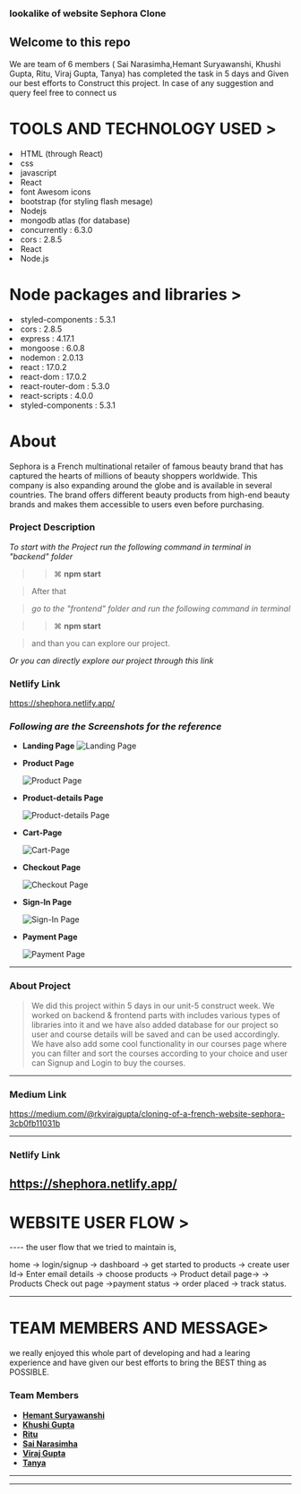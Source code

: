 ###  lookalike of website <span>Sephora Clone<span>

 <h2>Welcome to this repo</h2>
 We are team of 6 members (  Sai Narasimha,Hemant Suryawanshi, Khushi Gupta, Ritu, Viraj Gupta, Tanya) has completed the task in 5 days and Given our best efforts to Construct this project.
In case of any suggestion and query feel free to connect us
 
 
 <h1>TOOLS AND TECHNOLOGY USED ></h1>
  <li>HTML (through React)</li>
     <li>css</li>
<li>javascript</li>  
<li>React</li>
<li>font Awesom icons</li>
<li>bootstrap (for styling flash mesage)</li>
<li>Nodejs</li>
<li>mongodb atlas (for database)</li>
<li>concurrently : 6.3.0</li>
<li>cors : 2.8.5</li>
 <li>React</li>
 <li>Node.js</li>

 
 
  <h1>Node packages and libraries ></h1>
  <li>styled-components : 5.3.1</li>
 <li>cors : 2.8.5</li>
 <li>express : 4.17.1</li>
 <li>mongoose : 6.0.8</li>
<li>nodemon : 2.0.13</li>
 <li>react : 17.0.2</li>
 <li>react-dom : 17.0.2</li>
 <li>react-router-dom : 5.3.0</li>
 <li>react-scripts : 4.0.0</li>
 <li>styled-components : 5.3.1</li>
 
 
 
 <h1>About </h1>
Sephora is a French multinational retailer of famous beauty brand that has captured the hearts of millions of beauty shoppers worldwide. This company is also expanding around the globe and is available in several countries. The brand offers different beauty products from high-end beauty brands and makes them accessible to users even before purchasing.


### Project Description

_To start with the Project run the following command in terminal in "backend" folder_

> > ⌘ **npm start**

> After that 

> _go to the "frontend" folder and run the following command in terminal_
 
> > ⌘ **npm start**

>   and than you can explore our project.

_Or you can directly explore our project through this link_

### Netlify Link
 
https://shephora.netlify.app/
 
 
 ### _Following are the Screenshots for the reference_

- **Landing Page**
  ![Landing Page](https://miro.medium.com/max/1400/1*UB-C6C9NNV3udcmNFoyOBg.png)

- **Product Page**

  ![Product Page](https://miro.medium.com/max/940/1*5HafmzQ-Z4ySizSHgx_TUQ.png)

- **Product-details Page**

  ![Product-details Page](https://miro.medium.com/max/1400/1*vDtXNb8Ylet-4ikgvHtknQ.png)

- **Cart-Page**

  ![Cart-Page](https://miro.medium.com/max/1400/1*ctMmSn6msr_SwWDU8YTKig.png)

- **Checkout Page**

  ![Checkout Page](https://miro.medium.com/max/1400/1*pQiczrwkoRosV5QUJEr5Vg.png)
  

- **Sign-In Page**

  ![Sign-In Page](https://miro.medium.com/max/1400/1*A2cMBrWWvcafYev5_zC3DA.png)

- **Payment Page**

  ![Payment Page](https://miro.medium.com/max/1400/1*aBg4DT5IG4JAFJ68pwQGqA.png)


---

### About Project

> We did this project within 5 days in our unit-5 construct week. We worked on backend & frontend parts with includes various types of libraries into it and we have also added database for our project so user and course details will be saved and can be used accordingly. We have also add some cool functionality in our courses page where you can filter and sort the courses according to your choice and user can Signup and Login to buy the courses.

---

### Medium Link

https://medium.com/@rkvirajgupta/cloning-of-a-french-website-sephora-3cb0fb11031b

------


### Netlify Link

https://shephora.netlify.app/
 ------
 <h1>WEBSITE USER FLOW ></h1>
 ----
the user flow that we tried to maintain is,

home -> login/signup -> dashboard -> get started to products -> create user Id-> Enter email details -> choose products -> Product detail page-> -> Products Check out page ->payment status -> order placed -> track status.
 
----
 <h1>TEAM MEMBERS AND MESSAGE></h1>
we really enjoyed this whole part of developing and had a learing experience and have given our best efforts to bring the BEST thing as POSSIBLE.

### Team Members

- **[Hemant Suryawanshi](https://github.com/hemant-suryawanshi)**
 - **[Khushi Gupta](https://github.com/khushi89012)**
- **[Ritu](https://github.com/Ritu1011)**
- **[Sai Narasimha](https://github.com/Sai-Narasimha)**
- **[Viraj Gupta](https://github.com/rkvirajgupta)**
- **[Tanya](https://github.com/TanyaIndian)**



---

---
